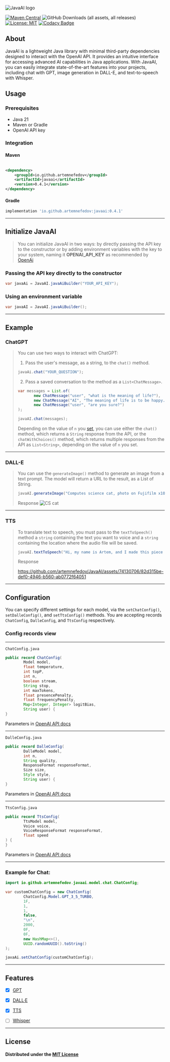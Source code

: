 ![JavaAI logo](https://github.com/artemnefedov/JavaAI/blob/resource/img/javaAi_logo.png?raw=true)

[![Maven Central](https://img.shields.io/maven-central/v/io.github.artemnefedov/javaai.svg?label=Maven%20Central&logo=apachemaven)](https://central.sonatype.com/artifact/io.github.artemnefedov/javaai/)
![GitHub Downloads (all assets, all releases)](https://img.shields.io/github/downloads/artemnefedov/JavaAI/total)
[![License: MIT](https://img.shields.io/badge/License-MIT-yellow.svg)](https://github.com/artemnefedov/JavaAI/blob/main/LICENSE)
[![Codacy Badge](https://app.codacy.com/project/badge/Grade/1194ce221f4f46ed950d4b05e6fd248c)](https://app.codacy.com/gh/artemnefedov/JavaAI/dashboard?utm_source=gh&utm_medium=referral&utm_content=&utm_campaign=Badge_grade)


## About
JavaAI is a lightweight Java library with minimal third-party dependencies designed to interact with the OpenAI API. It provides an intuitive interface for accessing advanced AI capabilities in Java applications. With JavaAI, you can easily integrate state-of-the-art features into your projects, including chat with GPT, image generation in DALL-E, and text-to-speech with Whisper.


## Usage

### Prerequisites

- Java 21
- Maven or Gradle
- OpenAI API key

### Integration

#### Maven

```xml

<dependency>
    <groupId>io.github.artemnefedov</groupId>
    <artifactId>javaai</artifactId>
    <version>0.4.1</version>
</dependency>
```

#### Gradle

```groovy
implementation 'io.github.artemnefedov:javaai:0.4.1'
```

---

## Initialize JavaAI

>  You can initialize JavaAI in two ways: by directly passing the API key to the constructor or by adding environment variables with the key to your system, naming it **OPENAI_API_KEY** as recommended by [OpenAi](https://help.openai.com/en/articles/5112595-best-practices-for-api-key-safety#h_a1ab3ba7b2)

### Passing the API key directly to the constructor

```java
var javaAi = JavaAI.javaAiBuilder("YOUR_API_KEY");
```

### Using an environment variable

```java
var javaAI = JavaAI.javaAiBuilder();
```

---

## Example

### ChatGPT

> You can use two ways to interact with ChatGPT:
>1. Pass the user's message, as a string, to the `chat()` method.
>```java
> javaAi.chat("YOUR_QUESTION");
>```
>
>2. Pass a saved conversation to the method as a `List<ChatMessage>`.
>```java
> var messages = List.of(
>        new ChatMessage("user", "what is the meaning of life?"),
>        new ChatMessage("AI", "The meaning of life is to be happy."),
>        new ChatMessage("user", "are you sure?")
>);
>
>javaAI.chat(messages);
> ```
>
> Depending on the value of `n` you [set](#configuration), you can use either the `chat()` method, which returns
> a `String` response from the API, or the `chatWithChoices()` method, which returns multiple responses from the API
> as `List<String>`, depending on the value of `n` you set.
>
---

### DALL-E

> You can use the `generateImage()` method to generate an image from a text prompt. The model will return a URL to the
> result, as a List of String.
> ```java
> javaAI.generateImage("Computes science cat, photo on Fujifilm x100v, 2024");
> ```
> Response
> ![CS cat](https://github.com/artemnefedov/JavaAI/blob/resource/img/cs-cat.jpg?raw=true)


---

### TTS

> To translate text to speech, you must pass to the `textToSpeech()` method a `string` containing the text you want to
> voice and a `string` containing the location where the audio file will be saved.
> ```java
> javaAI.textToSpeech("Hi, my name is Artem, and I made this piece of... code.", "path/to/save/audio.mp3");
>```
>Response
>
> https://github.com/artemnefedov/JavaAI/assets/74130706/82d315be-def0-4946-b560-ab0772f64051


---

## Configuration

You can specify different settings for each model, via the `setChatConfig()`, `setDalleConfig()`, and `setTtsConfig()` methods. You are accepting records `ChatConfig`, `DalleConfig`, and `TtsConfig` respectively.

### Config records view

---
`ChatConfig.java`
```java
public record ChatConfig(
        Model model,
        float temperature,
        int topP,
        int n,
        boolean stream,
        String stop,
        int maxTokens,
        float presencePenalty,
        float frequencyPenalty,
        Map<Integer, Integer> logitBias,
        String user) {
}
```

Parameters in [OpenAI API docs](https://platform.openai.com/docs/api-reference/chat/create)

---
`DalleConfig.java`

```java
public record DalleConfig(
        DalleModel model,
        int n,
        String quality,
        ResponseFormat responseFormat,
        Size size,
        Style style,
        String user) {
}
```

Parameters in [OpenAI API docs](https://platform.openai.com/docs/api-reference/images)

---
`TtsConfig.java`

```java
public record TtsConfig(
        TtsModel model,
        Voice voice,
        VoiceResponseFormat responseFormat,
        float speed
) {
}
```

Parameters in [OpenAI API docs](https://platform.openai.com/docs/api-reference/audio/createSpeech)

---

### Example for Chat:

```java
import io.github.artemnefedov.javaai.model.chat.ChatConfig;

var customChatConfig = new ChatConfig(
        ChatConfig.Model.GPT_3_5_TURBO,
        1F,
        1,
        1,
        false,
        "\n",
        2000,
        0F,
        0F,
        new HashMap<>(),
        UUID.randomUUID().toString()
);

javaAi.setChatConfig(customChatConfig);
```

---

## Features

- [x]  [GPT](https://platform.openai.com/docs/models/gpt-4-and-gpt-4-turbo)

- [x]  [DALL·E](https://platform.openai.com/docs/models/dall-e)

- [x]  [TTS](https://platform.openai.com/docs/models/tts)

- [ ]  [Whisper](https://platform.openai.com/docs/models/whisper)

---

## License

#### Distributed under the [MIT License](https://raw.githubusercontent.com/artemnefedov/JavaAI/main/LICENSE)
